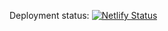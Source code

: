Deployment status: [![Netlify Status](https://api.netlify.com/api/v1/badges/ecc4bc0b-8359-4168-a88f-e80976b12b43/deploy-status)](https://app.netlify.com/sites/davidjohn/deploys)

